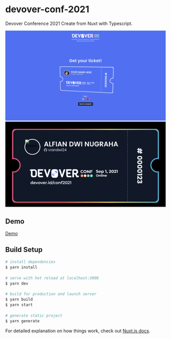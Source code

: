 # devover-conf-2021
Devover Conference 2021 Create from Nuxt with Typescript.

![Preview](https://github.com/devoverid/conf2021/blob/master/static/images/Preview.png?raw=true)
![Preview Ticket](https://github.com/devoverid/conf2021/blob/master/static/images/Preview%20Ticket.jpeg?raw=true)

## Demo
[Demo](https://devoverid.github.io/conf2021)

## Build Setup

```bash
# install dependencies
$ yarn install

# serve with hot reload at localhost:3000
$ yarn dev

# build for production and launch server
$ yarn build
$ yarn start

# generate static project
$ yarn generate
```

For detailed explanation on how things work, check out [Nuxt.js docs](https://nuxtjs.org).
